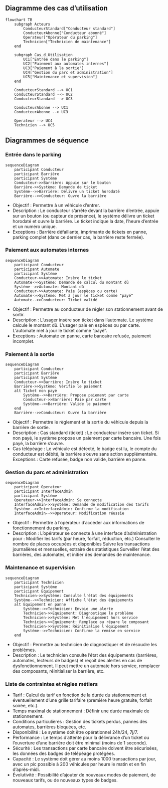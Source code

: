 ## Diagramme des cas d’utilisation

```mermaid
flowchart TB
    subgraph Acteurs
        ConducteurStandard["Conducteur standard"]
        ConducteurAbonne["Conducteur abonné"]
        Operateur["Opérateur du parking"]
        Technicien["Technicien de maintenance"]
    end

    subgraph Cas_d_Utilisation
        UC1["Entrée dans le parking"]
        UC2["Paiement aux automates internes"]
        UC3["Paiement à la sortie"]
        UC4["Gestion du parc et administration"]
        UC5["Maintenance et supervision"]
    end

    ConducteurStandard --> UC1
    ConducteurStandard --> UC2
    ConducteurStandard --> UC3

    ConducteurAbonne --> UC1
    ConducteurAbonne --> UC3

    Operateur --> UC4
    Technicien --> UC5

```
## Diagrammes de séquence

### Entrée dans le parking

```mermaid
sequenceDiagram
    participant Conducteur
    participant Barrière
    participant Système
    Conducteur->>Barrière: Appuie sur le bouton
    Barrière->>Système: Demande de ticket
    Système-->>Barrière: Délivre un ticket horodaté
    Barrière-->>Conducteur: Ouvre la barrière
```
- Objectif : Permettre à un véhicule d’entrer.
- Description : Le conducteur s’arrête devant la barrière d’entrée, appuie sur un bouton (ou capteur de présence), le système délivre un ticket horodaté et ouvre la barrière. Le ticket indique la date, l’heure d’entrée et un numéro unique.
- Exceptions : Barrière défaillante, imprimante de tickets en panne, parking complet (dans ce dernier cas, la barrière reste fermée).


### Paiement aux automates internes

```mermaid
sequenceDiagram
    participant Conducteur
    participant Automate
    participant Système
    Conducteur->>Automate: Insère le ticket
    Automate->>Système: Demande de calcul du montant dû
    Système-->>Automate: Montant dû
    Conducteur->>Automate: Paie (espèces ou carte)
    Automate->>Système: Met à jour le ticket comme "payé"
    Automate-->>Conducteur: Ticket validé
```

- Objectif : Permettre au conducteur de régler son stationnement avant de sortir.
- Description : L’usager insère son ticket dans l’automate. Le système calcule le montant dû. L’usager paie en espèces ou par carte. L’automate met à jour le ticket comme “payé”.
- Exceptions : Automate en panne, carte bancaire refusée, paiement incomplet.

### Paiement à la sortie

```mermaid
sequenceDiagram
    participant Conducteur
    participant Barrière
    participant Système
    Conducteur->>Barrière: Insère le ticket
    Barrière->>Système: Vérifie le paiement
    alt Ticket non payé
        Système-->>Barrière: Propose paiement par carte
        Conducteur->>Barrière: Paie par carte
        Système-->>Barrière: Valide le paiement
    end
    Barrière-->>Conducteur: Ouvre la barrière
```

- Objectif : Permettre le règlement et la sortie du véhicule depuis la barrière de sortie.
- Description :
Cas standard (ticket) : Le conducteur insère son ticket. Si non payé, le système propose un paiement par carte bancaire. Une fois payé, la barrière s’ouvre.
- Cas télépéage : Le véhicule est détecté, le badge est lu, le compte du conducteur est débité, la barrière s’ouvre sans action supplémentaire.
Exceptions : Carte refusée, badge non valide, barrière en panne.

### Gestion du parc et administration

```mermaid
sequenceDiagram
    participant Operateur
    participant InterfaceAdmin
    participant Système
    Operateur->>InterfaceAdmin: Se connecte
    InterfaceAdmin->>Système: Demande de modification des tarifs
    Système-->>InterfaceAdmin: Confirme la modification
    InterfaceAdmin-->>Operateur: Modification réussie
```

- Objectif : Permettre à l’opérateur d’accéder aux informations de fonctionnement du parking.
- Description : L’opérateur se connecte à une interface d’administration pour :
Modifier les tarifs (par heure, forfait, réduction, etc.)
Consulter le nombre de places occupées et disponibles
Suivre les transactions journalières et mensuelles, extraire des statistiques
Surveiller l’état des barrières, des automates, et initier des demandes de maintenance.

### Maintenance et supervision

```mermaid
sequenceDiagram
    participant Technicien
    participant Système
    participant Equipement
    Technicien->>Système: Consulte l'état des équipements
    Système-->>Technicien: Affiche l'état des équipements
    alt Equipement en panne
        Système-->>Technicien: Envoie une alerte
        Technicien->>Equipement: Diagnostique le problème
        Technicien->>Système: Met l'équipement hors service
        Technicien->>Equipement: Remplace ou répare le composant
        Technicien->>Système: Réinitialise l'équipement
        Système-->>Technicien: Confirme la remise en service
    end
```
- Objectif : Permettre au technicien de diagnostiquer et de résoudre les problèmes.
- Description : Le technicien consulte l’état des équipements (barrières, automates, lecteurs de badges) et reçoit des alertes en cas de dysfonctionnement. Il peut mettre un automate hors service, remplacer des composants, réinitialiser la barrière, etc.


### Liste de contraintes et règles métiers

- Tarif : Calcul du tarif en fonction de la durée du stationnement et éventuellement d’une grille tarifaire (première heure gratuite, forfait soirée, etc.).
- Temps maximal de stationnement : Définir une durée maximale de stationnement.
- Conditions particulières : Gestion des tickets perdus, pannes des automates, barrières bloquées, etc.
- Disponibilité : Le système doit être opérationnel 24h/24, 7j/7.
- Performance : Le temps d’attente pour la délivrance d’un ticket ou l’ouverture d’une barrière doit être minimal (moins de 1 seconde).
- Sécurité : Les transactions par carte bancaire doivent être sécurisées, les données des badges de télépéage protégées.
- Capacité : Le système doit gérer au moins 1000 transactions par jour, avec un pic possible à 200 véhicules par heure le matin et en fin d’après-midi.
- Évolutivité : Possibilité d’ajouter de nouveaux modes de paiement, de nouveaux tarifs, ou de nouveaux types de badges.